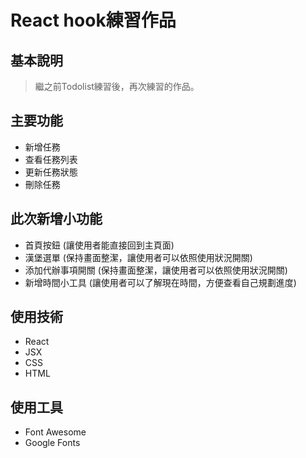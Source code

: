 # React hook練習作品

## 基本說明
>繼之前Todolist練習後，再次練習的作品。

## 主要功能
*   新增任務
*   查看任務列表
*   更新任務狀態
*   刪除任務

## 此次新增小功能
*   首頁按鈕
(讓使用者能直接回到主頁面)
*   漢堡選單
(保持畫面整潔，讓使用者可以依照使用狀況開關)
*   添加代辦事項開關
(保持畫面整潔，讓使用者可以依照使用狀況開關)
*   新增時間小工具
(讓使用者可以了解現在時間，方便查看自己規劃進度)

## 使用技術
*   React
*   JSX
*   CSS
*   HTML

## 使用工具
*   Font Awesome
*   Google Fonts
